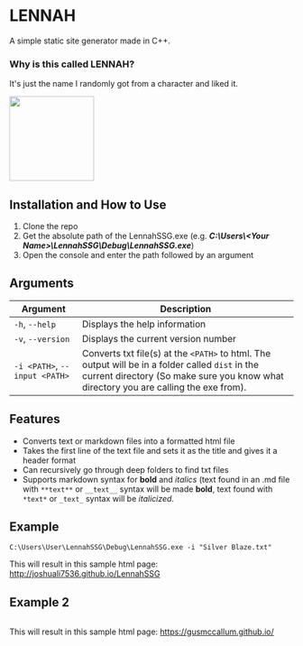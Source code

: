 # LENNAH
A simple static site generator made in C++.

### Why is this called LENNAH?
It's just the name I randomly got from a character and liked it.

<img src="https://imgur.com/ThRo0GT.png" width="150" height="150">

## Installation and How to Use
1. Clone the repo
2. Get the absolute path of the LennahSSG.exe (e.g. ***C:\Users\\\<Your Name>\LennahSSG\Debug\LennahSSG.exe***)
3. Open the console and enter the path followed by an argument

## Arguments
Argument | Description
------------ | -------------
`-h`, `--help` | Displays the help information
`-v`, `--version` | Displays the current version number
  `-i <PATH>`, `--input <PATH>` | Converts txt file(s) at the `<PATH>` to html. The output will be in a folder called `dist` in the current directory (So make sure you know what directory you are calling the exe from).

## Features
- Converts text or markdown files into a formatted html file
- Takes the first line of the text file and sets it as the title and gives it a header format
- Can recursively go through deep folders to find txt files
- Supports markdown syntax for **bold** and *italics* (text found in an .md file with ```**text**``` or ```__text__``` syntax will be made **bold**, text found with ```*text*``` or ```_text_``` syntax will be *italicized*.

## Example
```
C:\Users\User\LennahSSG\Debug\LennahSSG.exe -i "Silver Blaze.txt"
```
This will result in this sample html page:
http://joshuali7536.github.io/LennahSSG

## Example 2
```C:Users\User\LennahSSG\Debug\LennahSSG.exe -i Scene1.md
```
This will result in this sample html page:
https://gusmccallum.github.io/

